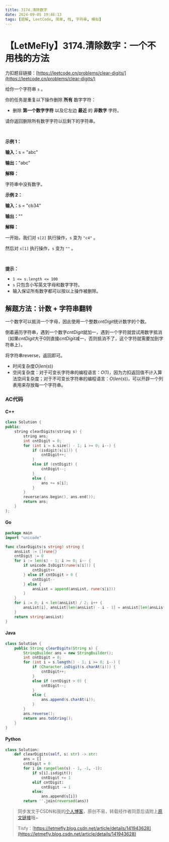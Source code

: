 ```yaml
---
title: 3174.清除数字
date: 2024-09-05 19:46:13
tags: [题解, LeetCode, 简单, 栈, 字符串, 模拟]
---
```


# 【LetMeFly】3174.清除数字：一个不用栈的方法

力扣题目链接：[https://leetcode.cn/problems/clear-digits/](https://leetcode.cn/problems/clear-digits/)

<p>给你一个字符串&nbsp;<code>s</code>&nbsp;。</p>

<p>你的任务是重复以下操作删除 <strong>所有</strong>&nbsp;数字字符：</p>

<ul>
	<li>删除 <strong>第一个数字字符</strong>&nbsp;以及它左边 <strong>最近</strong>&nbsp;的 <strong>非数字</strong>&nbsp;字符。</li>
</ul>

<p>请你返回删除所有数字字符以后剩下的字符串。</p>

<p>&nbsp;</p>

<p><strong class="example">示例 1：</strong></p>

<div class="example-block">
<p><span class="example-io"><b>输入：</b>s = "abc"</span></p>

<p><span class="example-io"><b>输出：</b>"abc"</span></p>

<p><strong>解释：</strong></p>

<p>字符串中没有数字。<!-- notionvc: ff07e34f-b1d6-41fb-9f83-5d0ba3c1ecde --></p>
</div>

<p><strong class="example">示例 2：</strong></p>

<div class="example-block">
<p><span class="example-io"><b>输入：</b>s = "cb34"</span></p>

<p><span class="example-io"><b>输出：</b>""</span></p>

<p><b>解释：</b></p>

<p>一开始，我们对&nbsp;<code>s[2]</code>&nbsp;执行操作，<code>s</code>&nbsp;变为&nbsp;<code>"c4"</code>&nbsp;。</p>

<p>然后对&nbsp;<code>s[1]</code>&nbsp;执行操作，<code>s</code>&nbsp;变为&nbsp;<code>""</code>&nbsp;。</p>
</div>

<p>&nbsp;</p>

<p><strong>提示：</strong></p>

<ul>
	<li><code>1 &lt;= s.length &lt;= 100</code></li>
	<li><code>s</code>&nbsp;只包含小写英文字母和数字字符。</li>
	<li>输入保证所有数字都可以按以上操作被删除。</li>
</ul>


    
## 解题方法：计数 + 字符串翻转

一个数字可以抵消一个字母，因此使用一个整数$cntDigit$统计数字的个数。

倒着遍历字符串，遇到一个数字$cntDigit$就加一，遇到一个字符就尝试用数字抵消（如果$cntDigit$大于$0$则直接$cntDigit$减一，否则抵消不了，这个字符就需要加到字符串上）。

将字符串reverse，返回即可。

+ 时间复杂度$O(len(s))$
+ 空间复杂度：对于可变长字符串的编程语言：$O(1)$，因为力扣返回值不计入算法空间复杂度；对于不可变长字符串的编程语言：$O(len(s))$，可以开辟一个列表用来存放每一个字符串。

### AC代码

#### C++

```cpp
class Solution {
public:
    string clearDigits(string s) {
        string ans;
        int cntDigit = 0;
        for (int i = s.size() - 1; i >= 0; i--) {
            if (isdigit(s[i])) {
                cntDigit++;
            }
            else if (cntDigit) {
                cntDigit--;
            }
            else {
                ans += s[i];
            }
        }
        reverse(ans.begin(), ans.end());
        return ans;
    }
};
```

#### Go

```go
package main
import "unicode"

func clearDigits(s string) string {
    ansList := []rune{}
    cntDigit := 0
    for i := len(s) - 1; i >= 0; i-- {
        if unicode.IsDigit(rune(s[i])) {
            cntDigit++
        } else if cntDigit > 0 {
            cntDigit--
        } else {
            ansList = append(ansList, rune(s[i]))
        }
    }
    for i := 0; i < len(ansList) / 2; i++ {
        ansList[i], ansList[len(ansList) - i - 1] = ansList[len(ansList) - i - 1], ansList[i]
    }
    return string(ansList)
}
```

#### Java

```java
class Solution {
    public String clearDigits(String s) {
        StringBuilder ans = new StringBuilder();
        int cntDigit = 0;
        for (int i = s.length() - 1; i >= 0; i--) {
            if (Character.isDigit(s.charAt(i))) {
                cntDigit++;
            }
            else if (cntDigit > 0) {
                cntDigit--;
            }
            else {
                ans.append(s.charAt(i));
            }
        }
        ans.reverse();
        return ans.toString();
    }
}
```

#### Python

```python
class Solution:
    def clearDigits(self, s: str) -> str:
        ans = []
        cntDigit = 0
        for i in range(len(s) - 1, -1, -1):
            if s[i].isdigit():
                cntDigit += 1
            elif cntDigit:
                cntDigit -= 1
            else:
                ans.append(s[i])
        return ''.join(reversed(ans))
```

> 同步发文于CSDN和我的[个人博客](https://blog.letmefly.xyz/)，原创不易，转载经作者同意后请附上[原文链接](https://blog.letmefly.xyz/2024/09/05/LeetCode%203174.%E6%B8%85%E9%99%A4%E6%95%B0%E5%AD%97/)哦~
>
> Tisfy：[https://letmefly.blog.csdn.net/article/details/141943628](https://letmefly.blog.csdn.net/article/details/141943628)
